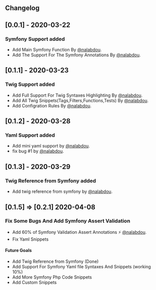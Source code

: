 ## Changelog

## [0.0.1] - 2020-03-22

### Symfony Support added

- Add Main Symfony Function By [@nalabdou](https://github.com/nalabdou).
- Add The Support For The Symfony Annotations By [@nalabdou](https://github.com/nalabdou).

## [0.1.1] - 2020-03-23

### Twig Support added

- Add Full Support For Twig Syntaxes Highlighting By [@nalabdou](https://github.com/nalabdou).
- Add All Twig Snippets(Tags,Filters,Functions,Tests) By [@nalabdou](https://github.com/nalabdou).
- Add Configration Rules By [@nalabdou](https://github.com/nalabdou).

## [0.1.2] - 2020-03-28

### Yaml Support added

- Add mini yaml support by [@nalabdou](https://github.com/nalabdou).
- fix bug  #1 by [@nalabdou](https://github.com/nalabdou).

## [0.1.3] - 2020-03-29

### Twig Reference from Symfony added

- Add twig reference from symfony by  [@nalabdou](https://github.com/nalabdou).


## [0.1.5] => [0.2.1] 2020-04-08

### Fix Some Bugs And Add Symfony Assert Validation 

- Add 60% of Symfony Validation Assert Annotations ⚡️ [@nalabdou](https://github.com/nalabdou).
- Fix Yaml Snippets

#### Future Goals

- Add Twig Reference from Symfony (Done)
- Add Support For Symfony Yaml file Syntaxes And Snippets (working 10%)
- Add More Symfony Php Code Snippets
- Add Custom Snippets
